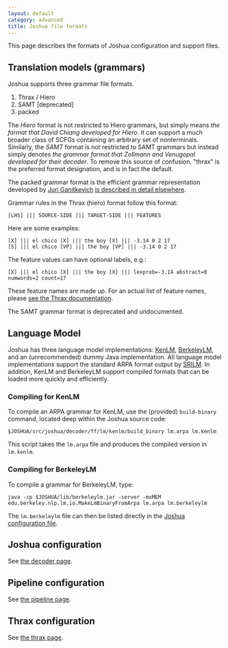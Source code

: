 ```yaml
---
layout: default
category: advanced
title: Joshua file formats
---
```

This page describes the formats of Joshua configuration and support files.

## Translation models (grammars)

Joshua supports three grammar file formats.

1. Thrax / Hiero
1. SAMT [deprecated]
1. packed

The *Hiero* format is not restricted to Hiero grammars, but simply means *the format that David
Chiang developed for Hiero*.  It can support a much broader class of SCFGs containing an arbitrary
set of nonterminals.  Similarly, the *SAMT* format is not restricted to SAMT grammars but instead
simply denotes *the grammar format that Zollmann and Venugopal developed for their decoder*.  To
remove this source of confusion, "thrax" is the preferred format designation, and is in fact the
default.

The packed grammar format is the efficient grammar representation developed by
[Juri Ganitkevich](http://cs.jhu.edu/~juri) [is described in detail elsewhere](packing.html).

Grammar rules in the Thrax (hiero) format follow this format:

    [LHS] ||| SOURCE-SIDE ||| TARGET-SIDE ||| FEATURES
    
Here are some examples:

    [X] ||| el chico [X] ||| the boy [X] ||| -3.14 0 2 17
    [S] ||| el chico [VP] ||| the boy [VP] ||| -3.14 0 2 17
    
The feature values can have optional labels, e.g.:

    [X] ||| el chico [X] ||| the boy [X] ||| lexprob=-3.14 abstract=0 numwords=2 count=17
    
These feature names are made up.  For an actual list of feature names, please
[see the Thrax documentation](thrax.html).

The SAMT grammar format is deprecated and undocumented.

## Language Model

Joshua has three language model implementations: [KenLM](), [BerkeleyLM](), and an (unrecommended)
dummy Java implementation.  All language model implementations support the standard ARPA format
output by [SRILM]().  In addition, KenLM and BerkeleyLM support compiled formats that can be loaded
more quickly and efficiently.

### Compiling for KenLM

To compile an ARPA grammar for KenLM, use the (provided) `build-binary` command, located deep within
the Joshua source code:

    $JOSHUA/src/joshua/decoder/ff/lm/kenlm/build_binary lm.arpa lm.kenlm
    
This script takes the `lm.arpa` file and produces the compiled version in `lm.kenlm`.

### Compiling for BerkeleyLM

To compile a grammar for BerkeleyLM, type:

    java -cp $JOSHUA/lib/berkeleylm.jar -server -mxMEM edu.berkeley.nlp.lm.io.MakeLmBinaryFromArpa lm.arpa lm.berkeleylm

The `lm.berkeleylm` file can then be listed directly in the [Joshua configuration file](decoder.html).

## Joshua configuration

See [the decoder page](decoder.html).

## Pipeline configuration

See [the pipeline page](pipeline.html).

## Thrax configuration

See [the thrax page](thrax.html).
